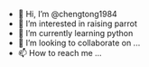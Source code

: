 - 👋 Hi, I’m @chengtong1984
- 👀 I’m interested in raising parrot
- 🌱 I’m currently learning python
- 💞️ I’m looking to collaborate on ...
- 📫 How to reach me ...

<!---
chengtong1984/chengtong1984 is a ✨ special ✨ repository because its `README.md` (this file) appears on your GitHub profile.
You can click the Preview link to take a look at your changes.
--->
